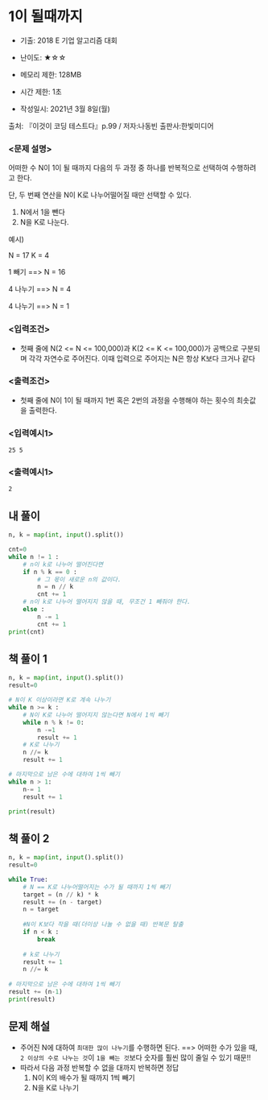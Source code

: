# 1이 될때까지

- 기출: 2018 E 기업 알고리즘 대회

- 난이도: ★☆☆

- 메모리 제한: 128MB

- 시간 제한: 1초

- 작성일시: 2021년 3월 8일(월)

출처: 『이것이 코딩 테스트다』p.99 / 저자:나동빈 출판사:한빛미디어



### <문제 설명>

어떠한 수 N이 1이 될 때까지 다음의 두 과정 중 하나를 반복적으로 선택하여 수행하려고 한다.

단, 두 번째 연산을 N이 K로 나누어떨어질 때만 선택할 수 있다.

1. N에서 1을 뺀다
2. N을 K로 나눈다.

예시) 

N = 17 K = 4

1 빼기 ==> N = 16

4 나누기 ==> N = 4

4 나누기 ==> N = 1

 

### **<입력조건>**

- 첫째 줄에 N(2 <= N <= 100,000)과 K(2 <= K <= 100,000)가 공백으로 구분되며 각각 자연수로 주어진다. 이때 입력으로 주어지는 N은 항상 K보다 크거나 같다

### <출력조건>

- 첫째 줄에 N이 1이 될 때까지 1번 혹은 2번의 과정을 수행해야 하는 횟수의 최솟값을 출력한다.

 

### <입력예시1>

```
25 5
```



### <출력예시1>

```
2

```



## 내 풀이

```python
n, k = map(int, input().split())

cnt=0
while n != 1 :
    # n이 k로 나누어 떨어진다면
    if n % k == 0 :
        # 그 몫이 새로운 n의 값이다.
        n = n // k
        cnt += 1
    # n이 k로 나누어 떨어지지 않을 때, 무조건 1 빼줘야 한다.    
    else :
        n -= 1
        cnt += 1
print(cnt)
```



## 책 풀이 1

```python
n, k = map(int, input().split())
result=0

# N이 K 이상이라면 K로 계속 나누기
while n >= k :
    # N이 K로 나누어 떨어지지 않는다면 N에서 1씩 빼기
    while n % k != 0:
        n -=1
        result += 1
    # K로 나누기
    n //= k
    result += 1

# 마지막으로 남은 수에 대하여 1씩 빼기
while n > 1:
    n-= 1
    result += 1

print(result)
```



## 책 풀이 2

```python
n, k = map(int, input().split())
result=0

while True:
    # N == K로 나누어떨어지는 수가 될 때까지 1씩 빼기
    target = (n // k) * k
    result += (n - target)
    n = target
    
    #N이 K보다 작을 때(더이상 나눌 수 없을 때) 반복문 탈출
    if n < k :
        break
        
    # k로 나누기
    result += 1
    n //= k
    
# 마지막으로 남은 수에 대하여 1씩 빼기
result += (n-1)
print(result)
```





## 문제 해설

- 주어진 N에 대하여 `최대한 많이 나누기`를 수행하면 된다.
  ==> 어떠한 수가 있을 때, `2 이상의 수로 나누는 것`이 `1을 빼는 것`보다 숫자를 훨씬 많이 줄일 수 있기 때문!!
- 따라서 다음 과정 반복할 수 없을 대까지 반복하면 정답
  1. N이 K의 배수가 될 때까지 1씩 빼기
  2. N을 K로 나누기